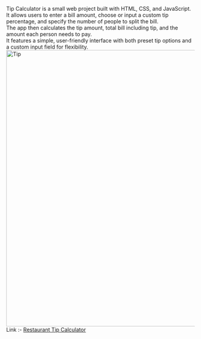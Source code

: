 Tip Calculator is a small web project built with HTML, CSS, and JavaScript.<br> It allows users to enter a bill amount, choose or input a custom tip percentage, and specify the number of people to split the bill. <br>
The app then calculates the tip amount, total bill including tip, and the amount each person needs to pay. <br> It features a simple, user-friendly interface with both preset tip options and a custom input field for flexibility.<br>
<img width="1600" height="737" alt="Tip " src="https://github.com/user-attachments/assets/39c27d62-0bba-434b-bba8-28b9bcdf704f" />
Link :- <a href="https://restauranttipcalculator.netlify.app/">Restaurant Tip Calculator</a>
